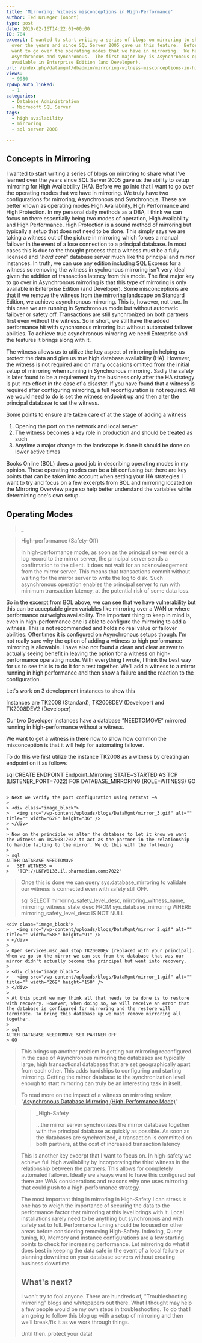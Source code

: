 ```yaml
---
title: 'Mirroring: Witness misconceptions in High-Performance'
author: Ted Krueger (onpnt)
type: post
date: 2010-02-16T14:22:01+00:00
ID: 704
excerpt: I wanted to start writing a series of blogs on mirroring to share what I've learned 
  over the years and since SQL Server 2005 gave us this feature.  Before we go into that I 
  want to go over the operating modes that we have in mirroring.  We have two operating modes, 
  Asynchronous and synchronous.  The first major key is Asynchronous operating mode is only 
  available in Enterprise Edition (and Developer).
url: /index.php/datamgmt/dbadmin/mirroring-witness-misconceptions-in-high/
views:
  - 9980
rp4wp_auto_linked:
  - 1
categories:
  - Database Administration
  - Microsoft SQL Server
tags:
  - high availability
  - mirroring
  - sql server 2008

---
```

## Concepts in Mirroring

I wanted to start writing a series of blogs on mirroring to share what I've learned over the years since SQL Server 2005 gave us the ability to setup mirroring for High Availabtility (HA). Before we go into that I want to go over the operating modes that we have in mirroring. We truly have two configurations for mirroring, Asynchronous and Synchronous. These are better known as operating modes High Availability, High Performance and High Protection. In my personal daily methods as a DBA, I think we can focus on there essentially being two modes of operation, High Availability and High Performance. High Protection is a sound method of mirroring but typically a setup that does not need to be done. This simply says we are taking a witness out of the picture in mirroring which forces a manual failover in the event of a lose connection to a principal database. In most cases this is due to the thought process that a witness must be a fully licensed and "_hard core_" database server much like the principal and mirror instances. In truth, we can use any edition including SQL Express for a witness so removing the witness in sychronous mirroring isn't very ideal given the addition of transaction latency from this mode. The first major key to go over in Asynchronous mirroring is that this type of mirroring is only available in Enterprise Edition (and Developer). Some misconceptions are that if we remove the witness from the mirroring landscape on Standard Edition, we achieve asynchronous mirroring. This is, however, not true. In this case we are running in Synchronous mode but without automatic failover or safety off. Transactions are still synchronized on both partners first even without the witness. So in short, we still have the added performance hit with synchronous mirroring but without automated failover abilities. To achieve true asynchronous mirroring we need Enterprise and the features it brings along with it. 

The witness allows us to utilize the key aspect of mirroring in helping us protect the data and give us true high database availability (HA). However, the witness is not required and on many occasions omitted from the initial setup of mirroring when running in Synchronous mirroring. Sadly the safety is later found to be a requirement by the business only after the HA strategy is put into effect in the case of a disaster. If you have found that a witness is required after configuring mirroring, a full reconfiguration is not required. All we would need to do is set the witness endpoint up and then alter the principal database to set the witness. 

Some points to ensure are taken care of at the stage of adding a witness

  1. Opening the port on the network and local server
  2. The witness becomes a key role in production and should be treated as such
  3. Anytime a major change to the landscape is done it should be done on lower active times

Books Online (BOL) does a good job in describing operating modes in my opinion. These operating modes can be a bit confusing but there are key points that can be taken into account when setting your HA strategies. I want to try and focus on a few excerpts from BOL and mirroring located on the Mirroring Overview page so help better understand the variables while determining one's own setup. 

## Operating Modes

> _
  
> High-performance (Safety-Off)</p> 
> 
> <span class="MT_smaller">In high-performance mode, as soon as the principal server sends a log record to the mirror server, the principal server sends a confirmation to the client. It does not wait for an acknowledgement from the mirror server. This means that transactions commit without waiting for the mirror server to write the log to disk. Such asynchronous operation enables the principal server to run with minimum transaction latency, at the potential risk of some data loss.</span></i></blockquote> 
> 
> So in the excerpt from BOL above, we can see that we have vulnerability but this can be acceptable given variables like mirroring over a WAN or where performance outweighs availability. The important thing to keep in mind is, even in high-performance one is able to configure the mirroring to add a witness. This is not recommended and holds no real value or failover abilities. Oftentimes it is configured on Asynchronous setups though. I'm not really sure why the option of adding a wtiness to high performance mirroring is allowable. I have also not found a clean and clear answer to actually seeing benefit in leaving the option for a witness on high-performance operating mode. With everything I wrote, I think the best way for us to see this is to do it for a test together. We'll add a witness to a mirror running in high performance and then show a failure and the reaction to the configuration. 
> 
> Let's work on 3 development instances to show this
> 
> Instances are TK2008 (Standard), TK2008DEV (Developer) and TK2008DEV2 (Developer)
> 
> Our two Developer instances have a database "NEEDTOMOVE" mirrored running in high-performance without a witness. 
> 
> We want to get a witness in there now to show how common the misconception is that it will help for automating failover. 
> 
> To do this we first utilize the instance TK2008 as a witness by creating an endpoint on it as follows
> 
> sql
CREATE ENDPOINT Endpoint_Mirroring
>     STATE=STARTED 
>     AS TCP (LISTENER_PORT=7022) 
>     FOR DATABASE_MIRRORING (ROLE=WITNESS)
> GO
```

> Next we verify the port configuration using netstat –a
> 
> <div class="image_block">
>   <img src="/wp-content/uploads/blogs/DataMgmt/mirror_3.gif" alt="" title="" width="628" height="36" />
> </div>
> 
> Now on the principle we alter the database to let it know we want the witness on TK2008:7022 to act as the partner in the relationship to handle failing to the mirror. We do this with the following
> 
> sql
ALTER DATABASE NEEDTOMOVE 
> 	SET WITNESS = 
> 	'TCP://LKFW0133.il.pharmedium.com:7022'
```

> Once this is done we can query <span class="MT_green">sys.database_mirroring</span> to validate our witness is connected even with safety still OFF.
> 
> sql
SELECT 
> 	mirroring_safety_level_desc, 
> 	mirroring_witness_name, 
> 	mirroring_witness_state_desc 
> FROM sys.database_mirroring
> WHERE mirroring_safety_level_desc IS NOT NULL
```
<div class="image_block">
>   <img src="/wp-content/uploads/blogs/DataMgmt/mirror_2.gif" alt="" title="" width="588" height="91" />
> </div>
> 
> Open services.msc and stop TK2008DEV (replaced with your principal). When we go to the mirror we can see from the database that was our mirror didn't actually become the principal but went into recovery.
> 
> <div class="image_block">
>   <img src="/wp-content/uploads/blogs/DataMgmt/mirror_1.gif" alt="" title="" width="269" height="150" />
> </div>
> 
> At this point we may think all that needs to be done is to restore with recovery. However, when doing so, we will receive an error that the database is configured for mirroring and the restore will terminate. To bring this database up we must remove mirroring all together.
> 
> sql
ALTER DATABASE NEEDTOMOVE SET PARTNER OFF
> GO
```

> This brings up another problem in getting our mirroring reconfigured. In the case of Asynchronous mirroring the databases are typically large, high transactional databases that are set geographically apart from each other. This adds hardships to configuring and starting mirroring. Getting the mirror database to the synchronization level enough to start mirroring can truly be an interesting task in itself. 
> 
> To read more on the impact of a witness on mirroring review, "[Asynchronous Database Mirroring (High-Performance Mode)][1]"
  
> 
> 
> > _High-Safety</p> 
> > 
> > <span class="MT_smaller">...the mirror server synchronizes the mirror database together with the principal database as quickly as possible. As soon as the databases are synchronized, a transaction is committed on both partners, at the cost of increased transaction latency</span></i></blockquote> 
> > 
> > This is another key excerpt that I want to focus on. In high-safety we achieve full high availability by incorporating the third witness in the relationship between the partners. This allows for completely automated failover. Ideally we always want to have this configured but there are WAN considerations and reasons why one uses mirroring that could push to a high-performance strategy. 
> > 
> > The most important thing in mirroring in High-Safety I can stress is one has to weigh the importance of securing the data to the performance factor that mirroring at this level brings with it. Local installations rarely need to be anything but synchronous and with safety set to full. Performance tuning should be focused on other areas before considering removing High-Safety. Indexing, Query tuning, IO, Memory and instance configurations are a few starting points to check for increasing performance. Let mirroring do what it does best in keeping the data safe in the event of a local failure or planning downtime on your database servers without creating business downtime. 
> > 
> > ## What's next?
> > 
> > I won't try to fool anyone. There are hundreds of, "Troubleshooting mirroring" blogs and whitepapers out there. What I thought may help a few people would be my own steps in troubleshooting. To do that I am going to follow this blog up with a setup of mirroring and then we'll break/fix it as we work through things.
> > 
> > Until then..protect your data!

 [1]: http://msdn.microsoft.com/en-us/library/ms187110.aspx